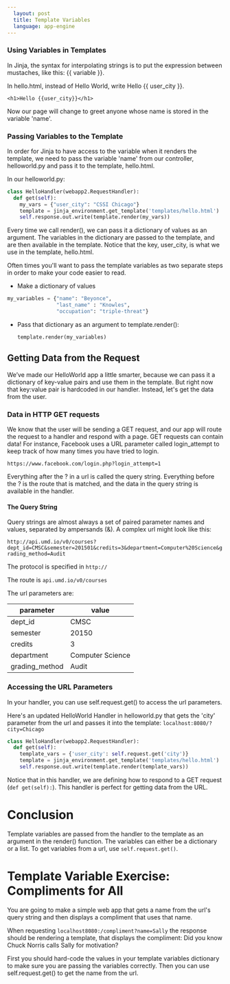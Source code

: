 ```yaml
---
  layout: post
  title: Template Variables
  language: app-engine
---
```


###  Using Variables in Templates
In Jinja, the syntax for interpolating strings is to put the expression between mustaches, like this: {{ variable }}.

In hello.html, instead of Hello World, write Hello {{ user_city }}.
```
<h1>Hello {{user_city}}</h1>
```
Now our page will change to greet anyone whose name is stored in the variable 'name'.

###  Passing Variables to the Template
In order for Jinja to have access to the variable when it renders the template, we need to pass the variable 'name' from our controller, helloworld.py and pass it to the template, hello.html.

In our helloworld.py:

```python
class HelloHandler(webapp2.RequestHandler):
  def get(self):
    my_vars = {"user_city": "CSSI Chicago"}
    template = jinja_environment.get_template('templates/hello.html')
    self.response.out.write(template.render(my_vars))
```
Every time we call render(), we can pass it a dictionary of values as an argument. The variables in the dictionary are passed to the template, and are then available in the template. Notice that the key, user_city, is what we use in the template, hello.html.

Often times you'll want to pass the template variables as two separate steps in order to make your code easier to read.  
* Make a dictionary of values
```python
my_variables = {"name": "Beyonce",
                "last_name" : "Knowles",
                "occupation": "triple-threat"}
```
* Pass that dictionary as an argument to template.render():

   `template.render(my_variables)`

##  Getting Data from the Request
We’ve made our HelloWorld app a little smarter, because we can pass it a dictionary of key-value pairs and use them in the template. But right now that key:value pair is hardcoded in our handler. Instead, let's get the data from the user.

###  Data in HTTP GET requests
We know that the user will be sending a GET request, and our app will route the request to a handler and respond with a page. GET requests can contain data! For instance, Facebook uses a URL parameter called login_attempt to keep track of how many times you have tried to login.

`https://www.facebook.com/login.php?login_attempt=1`

Everything after the ? in a url is called the query string. Everything before the ? is the route that is matched, and the data in the query string is available in the handler.

####  The Query String
Query strings are almost always a set of paired parameter names and values, separated by ampersands (&). A complex url might look like this:

`http://api.umd.io/v0/courses?dept_id=CMSC&semester=201501&credits=3&department=Computer%20Science&grading_method=Audit`

The protocol is specified in `http://`

The route is `api.umd.io/v0/courses`

The url parameters are:

| parameter       | value        |
| -------------   |-------------|
| dept_id         | CMSC        |
| semester        | 20150       |
| credits         | 3           |
| department      | Computer Science   |
| grading_method  | Audit       |



###  Accessing the URL Parameters
In your handler, you can use self.request.get() to access the url parameters.

Here's an updated HelloWorld Handler in helloworld.py that gets the 'city' parameter from the url and passes it into the template: `localhost:8080/?city=Chicago`

```python
class HelloHandler(webapp2.RequestHandler):
  def get(self):
    template_vars = {'user_city': self.request.get('city')}
    template = jinja_environment.get_template('templates/hello.html')
    self.response.out.write(template.render(template_vars))
```
Notice that in this handler, we are defining how to respond to a GET request (`def get(self):`). This handler is perfect for getting data from the URL.


# Conclusion
Template variables are passed from the handler to the template as an argument in the render() function. The variables can either be a dictionary or a list. To get variables from a url, use `self.request.get()`.

# Template Variable Exercise: Compliments for All
You are going to make a simple web app that gets a name from the url's query string and then displays a compliment that uses that name.

When requesting `localhost8080:/compliment?name=Sally` the response should be rendering a template, that displays the compliment: Did you know Chuck Norris calls Sally for motivation?

First you should hard-code the values in your template variables dictionary to make sure you are passing the variables correctly. Then you can use self.request.get() to get the name from the url.
